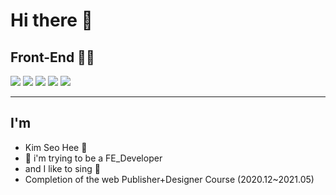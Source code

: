 # Hi there 🙋

## Front-End 👩‍💻
<img src="https://img.shields.io/badge/-HTML-%23f0d7b0?style=flat-square&logo=HTML5&logoColor=white"></a>
<img src="https://img.shields.io/badge/-CSS-%23d7b0f0?style=flat-square&logo=CSS3&logoColor=white"/></a>
<img src="https://img.shields.io/badge/-Javascript-%23ec9d93?style=flat-square&logo=JavaScript&logoColor=white"/></a>
<img src="https://img.shields.io/badge/-React-%23b0e9f0?style=flat-square&logo=React&logoColor=white"/></a> 
<img src="https://img.shields.io/badge/-JQuery-%23c9f0b0?style=flat-square&logo=jQuery&logoColor=white"/></a> 

<hr/>

## I'm
+  Kim Seo Hee 🙌
+ 🐤 i'm trying to be a FE_Developer
+ and I like to sing 🎵
+ Completion of the web Publisher+Designer Course (2020.12~2021.05)






